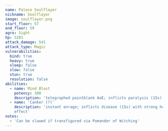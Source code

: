 ```yaml
---
name: Palace Soulflayer
nickname: Soulflayer
image: soulflayer.png
start_floor: 57
end_floor: 59
agro: Sight
hp: 5201
attack_damage: 541
attack_type: Magic
vulnerabilities:
  bind: true
  heavy: true
  sleep: false
  slow: false
  stun: true
  resolution: false
abilities:
  - name: Mind Blast
    potency: 300
    description: 'telegraphed pointblank AoE; inflicts paralysis (15s)'
  - name: 'Canker (?)'
    description: 'instant enrage; inflicts disease (15s) with strong heavy
    effect'
notes:
  - 'Can be slowed if transfigured via Pomander of Witching'
---
```


